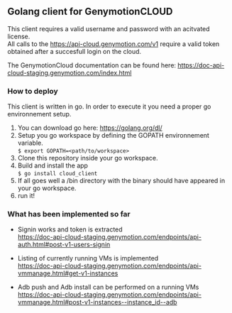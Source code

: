## Golang client for GenymotionCLOUD

This client requires a valid username and password with an acitvated license. </br>
All calls to the https://api-cloud.genymotion.com/v1 require a valid token obtained after a succesfull login on the cloud. 

The GenymotionCloud documentation can be found here: https://doc-api-cloud-staging.genymotion.com/index.html

### How to deploy

This client is written in go. In order to execute it you need a proper go environnement setup.  </br>
1. You can download go here: https://golang.org/dl/ </br>
2. Setup you go workspace by defining the GOPATH environnement variable. </br>
 ```$ export GOPATH=<path/to/workspace> ```  </br>
3. Clone this repository inside your go workspace. </br>
4. Build and install the app </br>
``` $ go install cloud_client ``` </br>
5. If all goes well a /bin directory with the binary should have appeared in your go workspace. </br>
6. run it! </br>

### What has been implemented so far

- Signin works and token is extracted </br>
https://doc-api-cloud-staging.genymotion.com/endpoints/api-auth.html#post-v1-users-signin

- Listing of currently running VMs is implemented </br>
https://doc-api-cloud-staging.genymotion.com/endpoints/api-vmmanage.html#get-v1-instances

- Adb push and Adb install can be performed on a running VMs </br>
https://doc-api-cloud-staging.genymotion.com/endpoints/api-vmmanage.html#post-v1-instances--instance_id--adb


